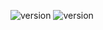 ![version](https://img.shields.io/badge/RimWorld-1.1-brightgreen.svg) ![version](https://img.shields.io/badge/Status-In%20progress-red.svg)